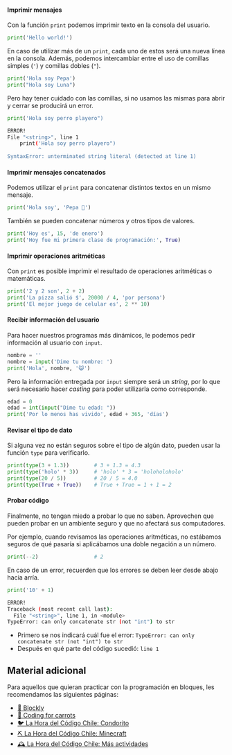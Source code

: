 #### Imprimir mensajes

Con la función `print` podemos imprimir texto en la consola del usuario.

```python
print('Hello world!')
```

En caso de utilizar más de un `print`, cada uno de estos será una nueva línea en la consola. Además, podemos intercambiar entre el uso de comillas simples (`'`) y comillas dobles (`"`).

```python
print('Hola soy Pepa')
print("Hola soy Luna")
```

Pero hay tener cuidado con las comillas, si no usamos las mismas para abrir y cerrar se producirá un error.

```python
print('Hola soy perro playero")
```
```bash
ERROR!
File "<string>", line 1
    print('Hola soy perro playero")
          ^
SyntaxError: unterminated string literal (detected at line 1)
```

#### Imprimir mensajes concatenados

Podemos utilizar el `print` para concatenar distintos textos en un mismo mensaje.
```python
print('Hola soy', 'Pepa 🐢')
```

También se pueden concatenar números y otros tipos de valores.
```python
print('Hoy es', 15, 'de enero')
print('Hoy fue mi primera clase de programación:', True)
```

#### Imprimir operaciones aritméticas

Con `print` es posible imprimir el resultado de operaciones aritméticas o matemáticas.
```python
print('2 y 2 son', 2 + 2)
print('La pizza salió $', 20000 / 4, 'por persona')
print('El mejor juego de celular es', 2 ** 10)
```

#### Recibir información del usuario

Para hacer nuestros programas más dinámicos, le podemos pedir información al usuario con `input`.
```python
nombre = ''
nombre = input('Dime tu nombre: ')
print('Hola', nombre, '😺')
```

Pero la información entregada por `input` siempre será un _string_, por lo que será necesario hacer _casting_ para poder utilizarla como corresponde.
```python
edad = 0
edad = int(input("Dime tu edad: "))
print('Por lo menos has vivido', edad + 365, 'días')
```

#### Revisar el tipo de dato

Si alguna vez no están seguros sobre el tipo de algún dato, pueden usar la función `type` para verificarlo.
```python
print(type(3 + 1.3))        # 3 + 1.3 = 4.3
print(type('holo' * 3))     # 'holo' * 3 = 'holoholoholo'
print(type(20 / 5))         # 20 / 5 = 4.0
print(type(True + True))    # True + True = 1 + 1 = 2
```

#### Probar código

Finalmente, no tengan miedo a probar lo que no saben. Aprovechen que pueden probar en un ambiente seguro y que no afectará sus computadores.

Por ejemplo, cuando revisamos las operaciones aritméticas, no estábamos seguros de qué pasaría si aplicábamos una doble negación a un número.
```python
print(--2)                  # 2
```

En caso de un error, recuerden que los errores se deben leer desde abajo hacia arría.
```python
print('10' + 1)
```
```bash
ERROR!
Traceback (most recent call last):
  File "<string>", line 1, in <module>
TypeError: can only concatenate str (not "int") to str
```
* Primero se nos indicará cuál fue el error: `TypeError: can only concatenate str (not "int") to str`
* Después en qué parte del código sucedió: `line 1`


## Material adicional

Para aquellos que quieran practicar con la programación en bloques, les recomendamos las siguientes páginas:
* [🧩 Blockly](https://blockly.games/?lang=es)
* [🥕 Coding for carrots](https://www.google.com/doodles/celebrating-50-years-of-kids-coding?doodle=32615474&platform=2&domain_name=google.com&hl=es)
* [🐦 La Hora del Código Chile: Condorito](https://www.horadelcodigo.cl/condorito/v2/juego/level1.html)
* [⛏️ La Hora del Código Chile: Minecraft](https://studio.code.org/s/mc/lessons/1/levels/1?lang=es-MX)
* [🕰️ La Hora del Código Chile: Más actividades](https://horadelcodigo.cl/tutoriales/)